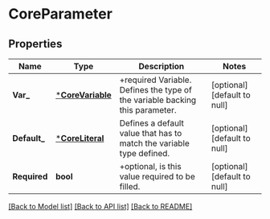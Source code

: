 # CoreParameter

## Properties
Name | Type | Description | Notes
------------ | ------------- | ------------- | -------------
**Var_** | [***CoreVariable**](coreVariable.md) | +required Variable. Defines the type of the variable backing this parameter. | [optional] [default to null]
**Default_** | [***CoreLiteral**](coreLiteral.md) | Defines a default value that has to match the variable type defined. | [optional] [default to null]
**Required** | **bool** | +optional, is this value required to be filled. | [optional] [default to null]

[[Back to Model list]](../README.md#documentation-for-models) [[Back to API list]](../README.md#documentation-for-api-endpoints) [[Back to README]](../README.md)


